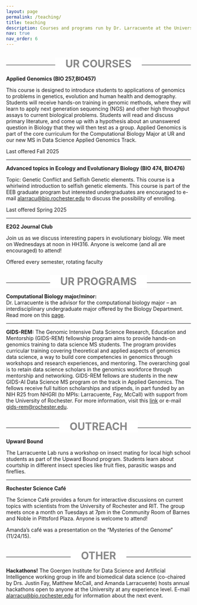 ```yaml
---
layout: page
permalink: /teaching/
title: teaching
description: Courses and programs run by Dr. Larracuente at the University of Rochester
nav: true
nav_order: 6
---
```


<div style="text-align:center; margin:2em 0;">
  <span style="background:#fff; padding:0 1em; color:#888; font-size:2em; font-weight:bold;">UR COURSES</span>
  <hr style="margin-top:-1em;">
</div>

**Applied Genomics (BIO 257,BIO457)**

This course is designed to introduce students to applications of genomics to problems in genetics, evolution and human health and demography. Students will receive hands-on training in genomic methods, where they will learn to apply next generation sequencing (NGS) and other high throughput assays to current biological problems. Students will read and discuss primary literature, and come up with a hypothesis about an unanswered question in Biology that they will then test as a group. Applied Genomics is part of the core curriculum for the Computational Biology Major at UR and our new MS in Data Science Applied Genomics Track.

Last offered Fall 2025

<hr>

**Advanced topics in Ecology and Evolutionary Biology (BIO 474, BIO476)**

Topic: Genetic Conflict and Selfish Genetic elements.  This course is a whirlwind introduction to selfish genetic elements. This course is part of the EEB graduate program but  interested undergraduates are encouraged to e-mail alarracu@bio.rochester.edu to discuss the possibility of enrolling.

Last offered Spring 2025

<hr>

**E2G2 Journal Club**

Join us as we discuss interesting papers in evolutionary biology. We meet on Wednesdays at noon in HH316. Anyone is welcome (and all are encouraged) to attend!

Offered every semester, rotating faculty


<div style="text-align:center; margin:2em 0;">
  <span style="background:#fff; padding:0 1em; color:#888; font-size:2em; font-weight:bold;">UR PROGRAMS</span>
  <hr style="margin-top:-1em;">
</div>

**Computational Biology major/minor:**  
Dr. Larracuente is the advisor for the computational biology major – an interdisciplinary undergraduate major offered by the Biology Department. Read more on this [page](https://www.sas.rochester.edu/bio/undergraduate/bcb.html).

<hr>

**GIDS-REM:** 
The Genomic Intensive Data Science Research, Education and Mentorship (GIDS-REM) fellowship program aims to provide hands-on genomics training to data science MS students.  The program provides curricular training covering theoretical and applied aspects of genomics data science, a way to build core competencies in genomics through workshops and research experiences, and mentoring. The overarching goal is to retain data science scholars in the genomics workforce through  mentorship and networking. GIDS-REM fellows are students in the new GIDS-AI Data Science MS program on the track in Applied Genomics. The fellows receive full tuition scholarships and stipends, in part funded by an NIH R25 from NHGRI (to MPIs: Larracuente, Fay, McCall) with support from the University of Rochester. For more information, visit this [link](https://www.hajim.rochester.edu/dsc/graduate/ms-genomics.html) or e-mail gids-rem@rochester.edu.


<div style="text-align:center; margin:2em 0;">
  <span style="background:#fff; padding:0 1em; color:#888; font-size:2em; font-weight:bold;">OUTREACH</span>
  <hr style="margin-top:-1em;">
</div>


**Upward Bound**

The Larracuente Lab runs a workshop on insect mating for local high school students as part of the Upward Bound program. Students learn about courtship in different insect species like fruit flies, parasitic wasps and fireflies.

<hr>

**Rochester Science Café**

The Science Café provides a forum for interactive discussions on current topics with scientists from the University of Rochester and RIT.  The group meets once a month on Tuesdays at 7pm in the Community Room of Barnes and Noble in Pittsford Plaza. Anyone is welcome to attend!

Amanda’s café was a presentation on the “Mysteries of the Genome” (11/24/15).



<div style="text-align:center; margin:2em 0;">
  <span style="background:#fff; padding:0 1em; color:#888;font-size:2em; font-weight:bold;">OTHER</span>
  <hr style="margin-top:-1em;">
</div>


**Hackathons!** 
The Goergen Institute for Data Science and Artificial Intelligence working group in life and biomedical data science (co-chaired by Drs. Justin Fay, Matthew McCall, and Amanda Larracuente) hosts annual hackathons open to anyone at the University at any experience level. E-mail alarracu@bio.rochester.edu for information about the next event.
